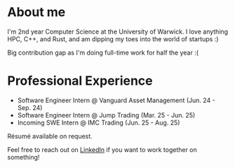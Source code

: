 # About me
I'm 2nd year Computer Science at the University of Warwick. I love anything HPC, C++, and Rust, and am dipping my toes into the world of startups :)

Big contribution gap as I'm doing full-time work for half the year :(

# Professional Experience
- Software Engineer Intern @ Vanguard Asset Management (Jun. 24 - Sep. 24)
- Software Engineer Intern @ Jump Trading (Mar. 25 - Jun. 25)
- Incoming SWE Intern @ IMC Trading (Jun. 25 - Aug. 25)

Résumé available on request.

Feel free to reach out on [LinkedIn](https://www.linkedin.com/in/alexdo04/) if you want to work together on something!
